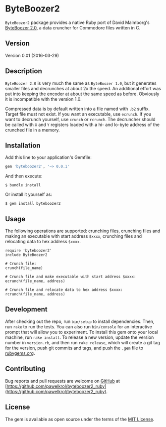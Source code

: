 # ByteBoozer2

`ByteBoozer2` package provides a native Ruby port of David Malmborg's [ByteBoozer 2.0](http://csdb.dk/release/?id=145031), a data cruncher for Commodore files written in C.

## Version

Version 0.01 (2016-03-29)

## Description

`ByteBoozer 2.0` is very much the same as `ByteBoozer 1.0`, but it generates smaller files and decrunches at about 2x the speed. An additional effort was put into keeping the encoder at about the same speed as before. Obviously it is incompatible with the version 1.0.

Compressed data is by default written into a file named with `.b2` suffix. Target file must not exist. If you want an executable, use `ecrunch`. If you want to decrunch yourself, use `crunch` or `rcrunch`. The decruncher should be called with `X` and `Y` registers loaded with a hi- and lo-byte address of the crunched file in a memory.

## Installation

Add this line to your application's Gemfile:

```ruby
gem 'byteboozer2', '~> 0.0.1'
```

And then execute:

    $ bundle install

Or install it yourself as:

    $ gem install byteboozer2

## Usage

The following operations are supported: crunching files, crunching files and making an executable with start address `$xxxx`, crunching files and relocating data to hex address `$xxxx`.

    require 'byteboozer2'
    include ByteBoozer2

    # Crunch file:
    crunch(file_name)

    # Crunch file and make executable with start address $xxxx:
    ecrunch(file_name, address)

    # Crunch file and relocate data to hex address $xxxx:
    rcrunch(file_name, address)

## Development

After checking out the repo, run `bin/setup` to install dependencies. Then, run `rake` to run the tests. You can also run `bin/console` for an interactive prompt that will allow you to experiment. To install this gem onto your local machine, run `rake install`. To release a new version, update the version number in `version.rb`, and then run `rake release`, which will create a git tag for the version, push git commits and tags, and push the `.gem` file to [rubygems.org](https://rubygems.org).

## Contributing

Bug reports and pull requests are welcome on [GitHub](https://github.com/pawelkrol/) at [https://github.com/pawelkrol/byteboozer2_ruby](https://github.com/pawelkrol/byteboozer2_ruby).

## License

The gem is available as open source under the terms of the [MIT License](http://opensource.org/licenses/MIT).
